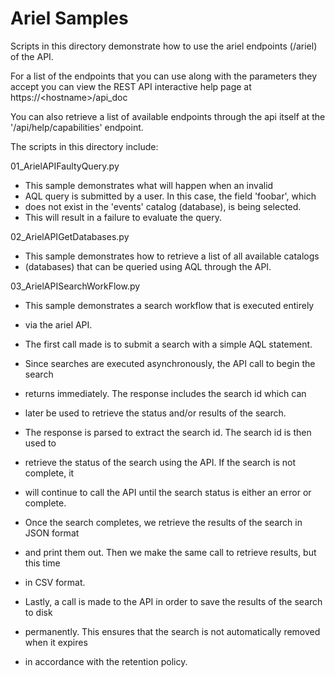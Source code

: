 # Ariel Samples
Scripts in this directory demonstrate how to use the ariel 
endpoints (/ariel) of the API.


For a list of the endpoints that you can use along with the parameters
they accept you can view the REST API interactive help page at
https://&lt;hostname&gt;/api_doc

You can also retrieve a list of available endpoints through the api itself
at the '/api/help/capabilities' endpoint.


The scripts in this directory include:

01_ArielAPIFaultyQuery.py
 - This sample demonstrates what will happen when an invalid
 - AQL query is submitted by a user. In this case, the field 'foobar', which 
 - does not exist in the 'events' catalog (database), is being selected.
 - This will result in a failure to evaluate the query.


02_ArielAPIGetDatabases.py
 - This sample demonstrates how to retrieve a list of all available catalogs 
 - (databases) that can be queried using AQL through the API. 


03_ArielAPISearchWorkFlow.py
 - This sample demonstrates a search workflow that is executed entirely
 - via the ariel API.
 
 - The first call made is to submit a search with a simple AQL statement.
 - Since searches are executed asynchronously, the API call to begin the search
 - returns immediately. The response includes the search id which can 
 - later be used to retrieve the status and/or results of the search.
 
 - The response is parsed to extract the search id. The search id is then used to 
 - retrieve the status of the search using the API. If the search is not complete, it 
 - will continue to call the API until the search status is either an error or complete.
 
 - Once the search completes, we retrieve the results of the search in JSON format
 - and print them out. Then we make the same call to retrieve results, but this time
 - in CSV format.
 
 - Lastly, a call is made to the API in order to save the results of the search to disk
 - permanently. This ensures that the search is not automatically removed when it expires 
 - in accordance with the retention policy. 

